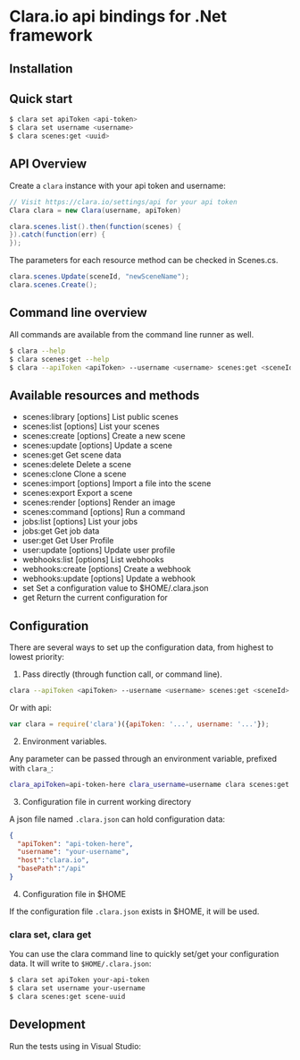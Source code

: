 # Clara.io api bindings for .Net framework

## Installation 



## Quick start

```bash
$ clara set apiToken <api-token>
$ clara set username <username>
$ clara scenes:get <uuid>
```

## API Overview

Create a `clara` instance with your api token and username:

```c#
// Visit https://clara.io/settings/api for your api token
Clara clara = new Clara(username, apiToken)
```

```c#
clara.scenes.list().then(function(scenes) {
}).catch(function(err) {
});
```

The parameters for each resource method can be checked in Scenes.cs.

```c#
clara.scenes.Update(sceneId, "newSceneName");
clara.scenes.Create();
```

## Command line overview

All commands are available from the command line runner as well.

```bash
$ clara --help
$ clara scenes:get --help
$ clara --apiToken <apiToken> --username <username> scenes:get <sceneId>
```

## Available resources and methods

  * scenes:library [options]                               List public scenes
  * scenes:list [options]                                  List your scenes
  * scenes:create [options]                                Create a new scene
  * scenes:update [options] <sceneId>                      Update a scene
  * scenes:get <sceneId>                                   Get scene data
  * scenes:delete <sceneId>                                Delete a scene
  * scenes:clone <sceneId>                                 Clone a scene
  * scenes:import [options] <sceneId>                      Import a file into the scene
  * scenes:export <sceneId> <extension>                    Export a scene
  * scenes:render [options] <sceneId>                      Render an image
  * scenes:command [options] <sceneId> <plugin> <command>  Run a command
  * jobs:list [options]                                    List your jobs
  * jobs:get <jobId>                                       Get job data
  * user:get                                               Get User Profile
  * user:update [options]                                  Update user profile
  * webhooks:list [options]                                List webhooks
  * webhooks:create [options]                              Create a webhook
  * webhooks:update [options] <webhookId>                  Update a webhook
  * set <key> <val>                                        Set a configuration value to $HOME/.clara.json
  * get <key>                                              Return the current configuration for <key>

## Configuration

There are several ways to set up the configuration data, from highest to lowest priority:

1. Pass directly (through function call, or command line).

```bash
clara --apiToken <apiToken> --username <username> scenes:get <sceneId>
```
Or with api:

```javascript
var clara = require('clara')({apiToken: '...', username: '...'});
```

2. Environment variables.

Any parameter can be passed through an environment variable, prefixed with `clara_`:

```bash
clara_apiToken=api-token-here clara_username=username clara scenes:get <uuid>
```

3. Configuration file in current working directory

A json file named `.clara.json` can hold configuration data:
```json
{
  "apiToken": "api-token-here",
  "username": "your-username",
  "host":"clara.io",
  "basePath":"/api"
}
```

4. Configuration file in $HOME

If the configuration file `.clara.json` exists in $HOME, it will be used.

###  clara set, clara get

You can use the clara command line to quickly set/get your configuration data. It will write
to `$HOME/.clara.json`:

```bash
$ clara set apiToken your-api-token
$ clara set username your-username
$ clara scenes:get scene-uuid
```


## Development

Run the tests using in Visual Studio:

